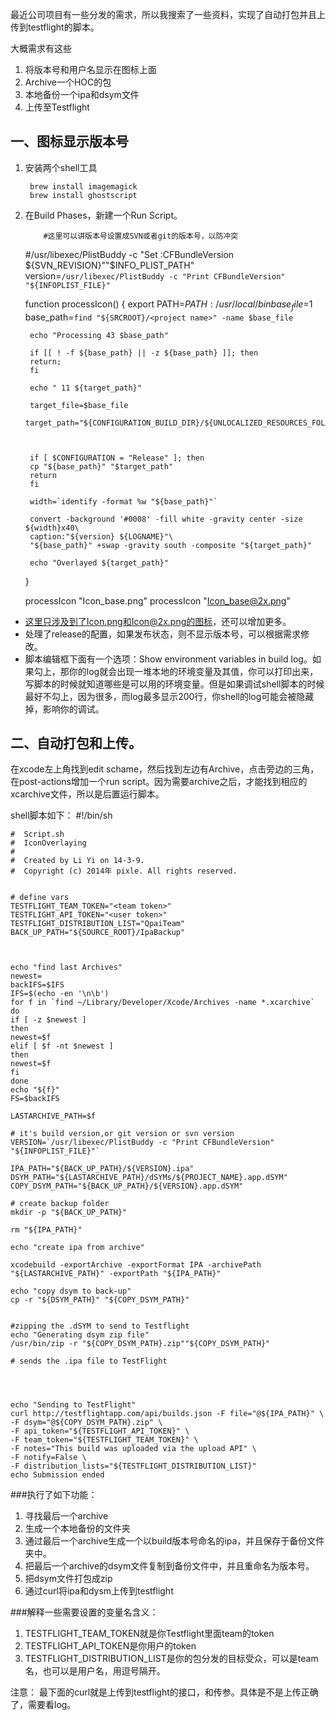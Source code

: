 最近公司项目有一些分发的需求，所以我搜索了一些资料，实现了自动打包并且上传到testflight的脚本。

大概需求有这些

1. 将版本号和用户名显示在图标上面
2. Archive一个HOC的包
3. 本地备份一个ipa和dsym文件
4. 上传至Testflight

一、图标显示版本号
--
1. 安装两个shell工具

        brew install imagemagick  
        brew install ghostscript
        
2. 在Build Phases，新建一个Run Script。

        
           #这里可以讲版本号设置成SVN或者git的版本号，以防冲突
    #/usr/libexec/PlistBuddy -c "Set :CFBundleVersion ${SVN_REVISION}""$INFO_PLIST_PATH"
    version=`/usr/libexec/PlistBuddy -c "Print CFBundleVersion" "${INFOPLIST_FILE}"`
    
    function processIcon() {
        export PATH=$PATH:/usr/local/bin
        base_file=$1
        base_path=`find "${SRCROOT}/<project name>" -name $base_file`
        
        echo "Processing 43 $base_path"
        
        if [[ ! -f ${base_path} || -z ${base_path} ]]; then
        return;
        fi
        
        echo " 11 ${target_path}"
        
        target_file=$base_file
        target_path="${CONFIGURATION_BUILD_DIR}/${UNLOCALIZED_RESOURCES_FOLDER_PATH}/${target_file}"
        
        
        
        if [ $CONFIGURATION = "Release" ]; then
        cp "${base_path}" "$target_path"
        return
        fi
        
        width=`identify -format %w "${base_path}"`
        
        convert -background '#0008' -fill white -gravity center -size ${width}x40\
        caption:"${version} ${LOGNAME}"\
        "${base_path}" +swap -gravity south -composite "${target_path}"
        
        echo "Overlayed ${target_path}"
    }
    
    processIcon "Icon_base.png"
    processIcon "Icon_base@2x.png"
            

* 这里只涉及到了Icon.png和Icon@2x.png的图标，还可以增加更多。  
* 处理了release的配置，如果发布状态，则不显示版本号，可以根据需求修改。  
* 脚本编辑框下面有一个选项：Show environment variables in build   log。如果勾上，那你的log就会出现一堆本地的环境变量及其值，你可以打印出来，写脚本的时候就知道哪些是可以用的环境变量。但是如果调试shell脚本的时候最好不勾上，因为很多，而log最多显示200行，你shell的log可能会被隐藏掉，影响你的调试。  


二、自动打包和上传。
----
在xcode左上角找到edit schame，然后找到左边有Archive，点击旁边的三角，在post-actions增加一个run script。因为需要archive之后，才能找到相应的xcarchive文件，所以是后置运行脚本。



shell脚本如下：
    #!/bin/sh
    
    #  Script.sh
    #  IconOverlaying
    #
    #  Created by Li Yi on 14-3-9.
    #  Copyright (c) 2014年 pixle. All rights reserved.
    
    
    # define vars
    TESTFLIGHT_TEAM_TOKEN="<team token>"
    TESTFLIGHT_API_TOKEN="<user token>"
    TESTFLIGHT_DISTRIBUTION_LIST="QpaiTeam"
    BACK_UP_PATH="${SOURCE_ROOT}/IpaBackup"
    
    
    
    echo "find last Archives"
    newest=
    backIFS=$IFS
    IFS=$(echo -en '\n\b')
    for f in `find ~/Library/Developer/Xcode/Archives -name *.xcarchive`
    do
    if [ -z $newest ]
    then
    newest=$f
    elif [ $f -nt $newest ]
    then
    newest=$f
    fi
    done
    echo "${f}"
    FS=$backIFS
    
    LASTARCHIVE_PATH=$f
    
    # it's build version,or git version or svn version
    VERSION=`/usr/libexec/PlistBuddy -c "Print CFBundleVersion" "${INFOPLIST_FILE}"`
    
    IPA_PATH="${BACK_UP_PATH}/${VERSION}.ipa"
    DSYM_PATH="${LASTARCHIVE_PATH}/dSYMs/${PROJECT_NAME}.app.dSYM"
    COPY_DSYM_PATH="${BACK_UP_PATH}/${VERSION}.app.dSYM"
    
    # create backup folder
    mkdir -p "${BACK_UP_PATH}"
    
    rm "${IPA_PATH}"
    
    echo "create ipa from archive"
    
    xcodebuild -exportArchive -exportFormat IPA -archivePath "${LASTARCHIVE_PATH}" -exportPath "${IPA_PATH}"
    
    echo "copy dsym to back-up"
    cp -r "${DSYM_PATH}" "${COPY_DSYM_PATH}"
    
    
    #zipping the .dSYM to send to Testflight
    echo "Generating dsym zip file"
    /usr/bin/zip -r "${COPY_DSYM_PATH}.zip""${COPY_DSYM_PATH}"
    
    # sends the .ipa file to TestFlight
    
    
    
    
    echo "Sending to TestFlight"
    curl http://testflightapp.com/api/builds.json -F file="@${IPA_PATH}" \
    -F dsym="@${COPY_DSYM_PATH}.zip" \
    -F api_token="${TESTFLIGHT_API_TOKEN}" \
    -F team_token="${TESTFLIGHT_TEAM_TOKEN}" \
    -F notes="This build was uploaded via the upload API" \
    -F notify=False \
    -F distribution_lists="${TESTFLIGHT_DISTRIBUTION_LIST}"
    echo Submission ended

###执行了如下功能：

1. 寻找最后一个archive
2. 生成一个本地备份的文件夹
3. 通过最后一个archive生成一个以build版本号命名的ipa，并且保存于备份文件夹中。
4. 把最后一个archive的dsym文件复制到备份文件中，并且重命名为版本号。
5. 把dsym文件打包成zip
6. 通过curl将ipa和dysm上传到testflight

###解释一些需要设置的变量名含义：


1. TESTFLIGHT_TEAM_TOKEN就是你Testflight里面team的token
2. TESTFLIGHT_API_TOKEN是你用户的token
3. TESTFLIGHT_DISTRIBUTION_LIST是你的包分发的目标受众，可以是team名，也可以是用户名，用逗号隔开。



注意： 最下面的curl就是上传到testflight的接口，和传参。具体是不是上传正确了，需要看log。